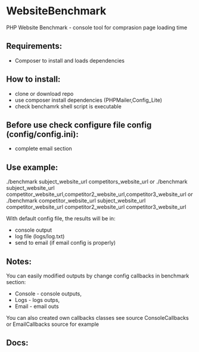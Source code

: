 # WebsiteBenchmark
PHP Website Benchmark - console tool for comprasion page loading time

## Requirements:
- Composer to install and loads dependencies 


## How to install:
- clone or download repo
- use composer install dependencies (PHPMailer,Config_Lite)
- check benchamrk shell script is executable

## Before use check configure file config (config/config.ini):
- complete email section

## Use example:
./benchmark subject_website_url competitors_website_url
or
./benchmark subject_website_url competitor_website_url,competitor2_website_url,competitor3_website_url
or
./benchmark competitor_website_url subject_website_url competitor_website_url competitor2_website_url competitor3_website_url

With default config file, the results will be in:
- console output
- log file (logs/log.txt)
- send to email (if email config is properly)

## Notes:
You can easily modified outputs by change config callbacks in benchmark section:
- Console - console outputs,
- Logs - logs outps,
- Email - email outs

You can also created own callbacks classes see source ConsoleCallbacks or EmailCallbacks source for example


## Docs:




